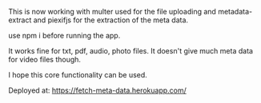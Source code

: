 This is now working with multer used for the file uploading and metadata-extract and piexifjs for the extraction of the meta data.

use npm i before running the app.

It works fine for txt, pdf, audio, photo files. It doesn't give much meta data for video files though.

I hope this core functionality can be used.

Deployed at: https://fetch-meta-data.herokuapp.com/
